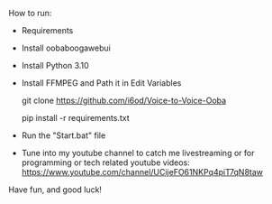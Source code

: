 How to run:
- Requirements
- Install oobaboogawebui
- Install Python 3.10
- Install FFMPEG and Path it in Edit Variables

    git clone https://github.com/i6od/Voice-to-Voice-Ooba

    pip install -r requirements.txt
- Run the "Start.bat" file

- Tune into my youtube channel to catch me livestreaming or for programming or tech related youtube videos:
https://www.youtube.com/channel/UCijeFO61NKPq4piT7qN8taw

Have fun, and good luck!
